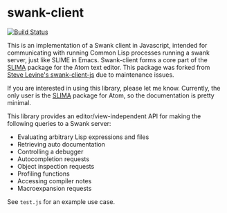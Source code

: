 # swank-client
[![Build Status](https://travis-ci.org/neil-lindquist/swank-client.svg?branch=master)](https://travis-ci.org/neil-lindquist/swank-client)

This is an implementation of a Swank client in Javascript, intended for communicating with running Common Lisp processes running a swank server, just like SLIME in Emacs.
Swank-client forms a core part of the [SLIMA](https://atom.io/packages/SLIMA) package for the Atom text editor.
This package was forked from [Steve Levine's swank-client-js](https://github.com/sjlevine/swank-client-js) due to maintenance issues.

If you are interested in using this library, please let me know.
Currently, the only user is the [SLIMA](https://atom.io/packages/SLIMA) package for Atom, so the documentation is pretty minimal.

This library provides an editor/view-independent API for making the following queries to a Swank server:

- Evaluating arbitrary Lisp expressions and files
- Retrieving auto documentation
- Controlling a debugger
- Autocompletion requests
- Object inspection requests
- Profiling functions
- Accessing compiler notes
- Macroexpansion requests

See `test.js` for an example use case.
